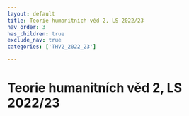 ```yaml
---
layout: default
title: Teorie humanitních věd 2, LS 2022/23
nav_order: 3
has_children: true
exclude_nav: true
categories: ['THV2_2022_23']

---
```

# Teorie humanitních věd 2, LS 2022/23
